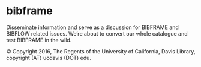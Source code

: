 # bibframe
Disseminate information and serve as a discussion for BIBFRAME and BIBFLOW related issues.  We’re about to convert our whole catalogue and test BIBFRAME in the wild.

&copy; Copyright 2016, The Regents of the University of California, Davis Library, copyright (AT) ucdavis (DOT) edu.

